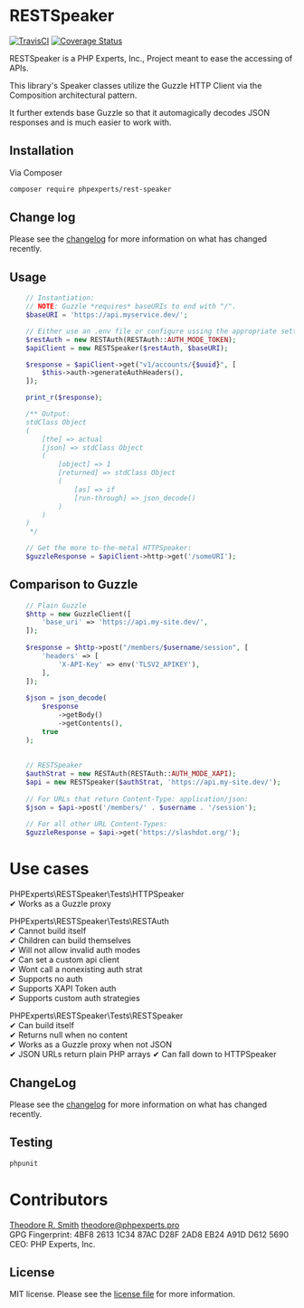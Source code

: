 # RESTSpeaker

[![TravisCI](https://travis-ci.org/phpexpertsinc/RESTSpeaker.svg?branch=master)](https://github.com/phpexpertsinc/RESTSpeaker)
[![Coverage Status](https://coveralls.io/repos/phpexpertsinc/RESTSpeaker/badge.png?branch=master)](https://coveralls.io/r/phpexpertsinc/RESTSpeaker)

RESTSpeaker is a PHP Experts, Inc., Project meant to ease the accessing of APIs.

This library's Speaker classes utilize the Guzzle HTTP Client
via the Composition architectural pattern.

It further extends base Guzzle so that it automagically decodes
JSON responses and is much easier to work with.

## Installation

Via Composer

```bash
composer require phpexperts/rest-speaker
```

## Change log

Please see the [changelog](CHANGELOG.md) for more information on what has changed recently.

## Usage

```php
	// Instantiation:
	// NOTE: Guzzle *requires* baseURIs to end with "/".
	$baseURI = 'https://api.myservice.dev/';

	// Either use an .env file or configure ussing the appropriate setters.
	$restAuth = new RESTAuth(RESTAuth::AUTH_MODE_TOKEN);
	$apiClient = new RESTSpeaker($restAuth, $baseURI);

	$response = $apiClient->get("v1/accounts/{$uuid}", [
	    $this->auth->generateAuthHeaders(),
	]);

	print_r($response);

	/** Output:
	stdClass Object
	(
	    [the] => actual
	    [json] => stdClass Object
        (
            [object] => 1
            [returned] => stdClass Object
            (
                [as] => if
                [run-through] => json_decode()
            )
        )
	)
	 */

	// Get the more to-the-metal HTTPSpeaker:
	$guzzleResponse = $apiClient->http->get('/someURI');
```

## Comparison to Guzzle

```php
    // Plain Guzzle
    $http = new GuzzleClient([
        'base_uri' => 'https://api.my-site.dev/',
    ]);
    
    $response = $http->post("/members/$username/session", [
        'headers' => [
            'X-API-Key' => env('TLSV2_APIKEY'),
        ],
    ]);
    
    $json = json_decode(
        $response
            ->getBody()
            ->getContents(),
        true
    );
    
    
    // RESTSpeaker
    $authStrat = new RESTAuth(RESTAuth::AUTH_MODE_XAPI);
    $api = new RESTSpeaker($authStrat, 'https://api.my-site.dev/');
    
    // For URLs that return Content-Type: application/json:
    $json = $api->post('/members/' . $username . '/session');
    
    // For all other URL Content-Types:
    $guzzleResponse = $api->get('https://slashdot.org/');
```

# Use cases

PHPExperts\RESTSpeaker\Tests\HTTPSpeaker  
 ✔ Works as a Guzzle proxy

PHPExperts\RESTSpeaker\Tests\RESTAuth  
 ✔ Cannot build itself  
 ✔ Children can build themselves  
 ✔ Will not allow invalid auth modes  
 ✔ Can set a custom api client  
 ✔ Wont call a nonexisting auth strat  
 ✔ Supports no auth  
 ✔ Supports XAPI Token auth  
 ✔ Supports custom auth strategies

PHPExperts\RESTSpeaker\Tests\RESTSpeaker  
 ✔ Can build itself  
 ✔ Returns null when no content  
 ✔ Works as a Guzzle proxy when not JSON  
 ✔ JSON URLs return plain PHP arrays
 ✔ Can fall down to HTTPSpeaker


## ChangeLog

Please see the [changelog](CHANGELOG.md) for more information on what has changed recently.

## Testing

```bash
phpunit
```

# Contributors

[Theodore R. Smith](https://www.phpexperts.pro/]) <theodore@phpexperts.pro>  
GPG Fingerprint: 4BF8 2613 1C34 87AC D28F  2AD8 EB24 A91D D612 5690  
CEO: PHP Experts, Inc.

## License

MIT license. Please see the [license file](LICENSE) for more information.

